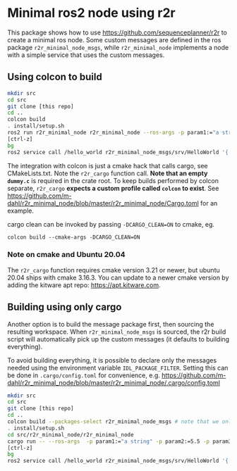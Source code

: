 # Minimal ros2 node using r2r

This package shows how to use <https://github.com/sequenceplanner/r2r> to create a minimal ros node. Some custom messages are defined in the ros package `r2r_minimal_node_msgs`, while `r2r_minimal_node` implements a node with a simple service that uses the custom messages.

## Using colcon to build

``` sh
mkdir src
cd src
git clone [this repo]
cd ..
colcon build
. install/setup.sh
ros2 run r2r_minimal_node r2r_minimal_node --ros-args -p param1:="a string" -p param2:=5.5 -p param3:=true -r __ns:=/demo -r __node:=my_node
[ctrl-z]
bg
ros2 service call /hello_world r2r_minimal_node_msgs/srv/HelloWorld '{ hello: "Hello" }'
```

The integration with colcon is just a cmake hack that calls cargo, see CMakeLists.txt. Note the `r2r_cargo` function call. **Note that an empty `dummy.c`** is required in the crate root. To keep builds performed by colcon separate, `r2r_cargo` **expects a custom profile called `colcon` to exist**. See <https://github.com/m-dahl/r2r_minimal_node/blob/master/r2r_minimal_node/Cargo.toml> for an example.

cargo clean can be invoked by passing `-DCARGO_CLEAN=ON` to cmake, eg.
```
colcon build --cmake-args -DCARGO_CLEAN=ON
```

### Note on cmake and Ubuntu 20.04
The `r2r_cargo` function requires cmake version 3.21 or newer, but
ubuntu 20.04 ships with cmake 3.16.3. You can update to a newer cmake
version by adding the kitware apt repo: <https://apt.kitware.com>.

## Building using only cargo

Another option is to build the message package first, then sourcing the resulting workspace. When `r2r_minimal_node_msgs` is sourced, the r2r build script will automatically pick up the custom messages (it defaults to building everything).

To avoid building everything, it is possible to declare only the messages needed using the environment variable `IDL_PACKAGE_FILTER`. Setting this can be done in `.cargo/config.toml` for convenience, e.g. <https://github.com/m-dahl/r2r_minimal_node/blob/master/r2r_minimal_node/.cargo/config.toml>

``` sh
mkdir src
cd src
git clone [this repo]
cd ..
colcon build --packages-select r2r_minimal_node_msgs # note that we only build the messages here
. install/setup.sh
cd src/r2r_minimal_node/r2r_minimal_node
cargo run -- --ros-args  -p param1:="a string" -p param2:=5.5 -p param3:=true
[ctrl-z]
bg
ros2 service call /hello_world r2r_minimal_node_msgs/srv/HelloWorld '{ hello: "Hello" }'
```
